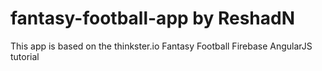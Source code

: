 fantasy-football-app by ReshadN
===========================

This app is based on the thinkster.io Fantasy Football Firebase AngularJS tutorial
